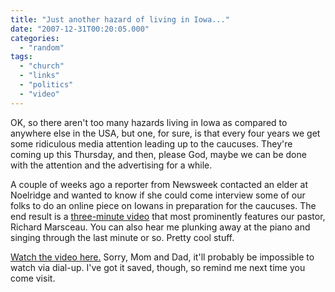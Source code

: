 ```yaml
---
title: "Just another hazard of living in Iowa..."
date: "2007-12-31T00:20:05.000"
categories: 
  - "random"
tags: 
  - "church"
  - "links"
  - "politics"
  - "video"
---
```


OK, so there aren't too many hazards living in Iowa as compared to anywhere else in the USA, but one, for sure, is that every four years we get some ridiculous media attention leading up to the caucuses. They're coming up this Thursday, and then, please God, maybe we can be done with the attention and the advertising for a while.

A couple of weeks ago a reporter from Newsweek contacted an elder at Noelridge and wanted to know if she could come interview some of our folks to do an online piece on Iowans in preparation for the caucuses. The end result is a [three-minute video](http://link.brightcove.com/services/link/bcpid1243698382/bclid1137752368/bctid1352562210) that most prominently features our pastor, Richard Marsceau. You can also hear me plunking away at the piano and singing through the last minute or so. Pretty cool stuff.

[Watch the video here.](http://link.brightcove.com/services/link/bcpid1243698382/bclid1137752368/bctid1352562210) Sorry, Mom and Dad, it'll probably be impossible to watch via dial-up. I've got it saved, though, so remind me next time you come visit.
